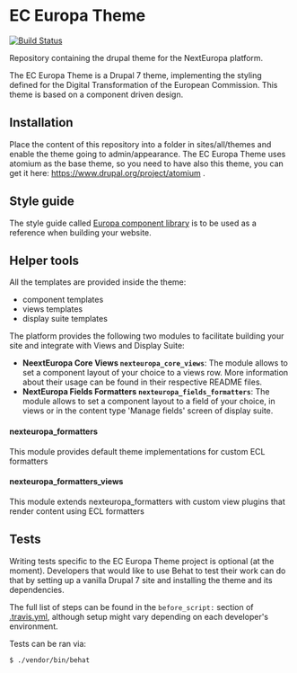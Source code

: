 # EC Europa Theme

[![Build Status](https://travis-ci.org/ec-europa/ec-europa-theme.svg?branch=europa-atomium)](https://travis-ci.org/ec-europa/ec-europa-theme)

Repository containing the drupal theme for the NextEuropa platform.

The EC Europa Theme is a Drupal 7 theme, implementing the styling defined for 
the Digital Transformation of the European Commission.
This theme is based on a component driven design. 

## Installation

Place the content of this repository into a folder in sites/all/themes and enable the theme going to admin/appearance.
The EC Europa Theme uses atomium as the base theme, so you need to have also 
this theme, you can get it here: https://www.drupal.org/project/atomium .

## Style guide

The style guide called [Europa component library](https://ec-europa.github.io/europa-component-library)
 is to be used as a reference when building your website.

## Helper tools

All the templates are provided inside the theme:

 - component templates
 - views templates
 - display suite templates

The platform provides the following two modules to facilitate building your site and integrate with Views and Display Suite:
 
 - **NeextEuropa Core Views `nexteuropa_core_views`**: The module allows to set a component layout of your choice to a views row.
More information about their usage can be found in their respective README files.
- **NextEuropa Fields Formatters `nexteuropa_fields_formatters`**: The module allows to set a component layout to a field of your choice, in views 
or in the content type 'Manage fields' screen of display suite.

#### nexteuropa_formatters

This module provides default theme implementations for custom ECL formatters

#### nexteuropa_formatters_views

This module extends nexteuropa_formatters with custom view plugins that
render content using ECL formatters

## Tests

Writing tests specific to the EC Europa Theme project is optional (at the moment). Developers that would like to use
Behat to test their work can do that by setting up a vanilla Drupal 7 site and installing the theme and its dependencies.

The full list of steps can be found in the `before_script:` section of [.travis.yml](.travis.yml), although setup might
vary depending on each developer's environment.

Tests can be ran via:

```
$ ./vendor/bin/behat
```
